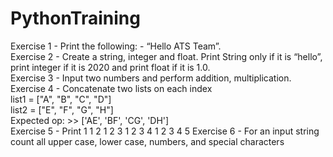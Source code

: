 # PythonTraining
Exercise 1 - Print the following: - “Hello ATS Team”. <br/>
Exercise 2 - Create a string, integer and float. Print String only if it is “hello”, print integer if it is 2020 and print float if it is 1.0. <br/>
Exercise 3 -  Input two numbers and perform addition, multiplication. <br/>
Exercise 4 - Concatenate two lists on each index <br/>
list1 = ["A", "B", "C", "D"] <br/>
list2 = ["E", "F", "G", "H"] <br/>
Expected op:  >> ['AE', 'BF', 'CG', 'DH'] <br/>
Exercise 5 - Print
1 
1 2 
1 2 3 
1 2 3 4 
1 2 3 4 5 
Exercise 6 - For an input string count all upper case, lower case, numbers, and special characters


